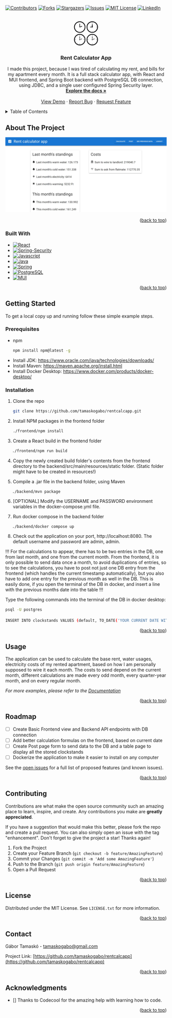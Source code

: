 <!-- Improved compatibility of back to top link: See: https://github.com/othneildrew/Best-README-Template/pull/73 -->
<a name="readme-top"></a>
<!--
*** Thanks for checking out the Best-README-Template. If you have a suggestion
*** that would make this better, please fork the repo and create a pull request
*** or simply open an issue with the tag "enhancement".
*** Don't forget to give the project a star!
*** Thanks again! Now go create something AMAZING! :D
-->



<!-- PROJECT SHIELDS -->
<!--
*** I'm using markdown "reference style" links for readability.
*** Reference links are enclosed in brackets [ ] instead of parentheses ( ).
*** See the bottom of this document for the declaration of the reference variables
*** for contributors-url, forks-url, etc. This is an optional, concise syntax you may use.
*** https://www.markdownguide.org/basic-syntax/#reference-style-links
-->
[![Contributors][contributors-shield]][contributors-url]
[![Forks][forks-shield]][forks-url]
[![Stargazers][stars-shield]][stars-url]
[![Issues][issues-shield]][issues-url]
[![MIT License][license-shield]][license-url]
[![LinkedIn][linkedin-shield]][linkedin-url]



<!-- PROJECT LOGO -->
<br />
<div align="center">
  <a href="https://github.com/tamaskogabo/rentcalcapp">
    <img src="images/clocks.jpg" alt="Logo" width="80" height="80">
  </a>

<h3 align="center">Rent Calculator App</h3>

  <p align="center">
    I made this project, because I was tired of calculating my rent, and bills for my
apartment every month. It is a full stack calculator app, with React and MUI frontend,
and Spring Boot backend with PostgreSQL DB connection, using JDBC, and a single user configured Spring Security layer.
    <br />
    <a href="https://github.com/tamaskogabo/rentcalcapp"><strong>Explore the docs »</strong></a>
    <br />
    <br />
    <a href="https://github.com/tamaskogabo/rentcalcapp">View Demo</a>
    ·
    <a href="https://github.com/tamaskogabo/rentcalcapp/issues">Report Bug</a>
    ·
    <a href="https://github.com/tamaskogabo/rentcalcapp/issues">Request Feature</a>
  </p>
</div>



<!-- TABLE OF CONTENTS -->
<details>
  <summary>Table of Contents</summary>
  <ol>
    <li>
      <a href="#about-the-project">About The Project</a>
      <ul>
        <li><a href="#built-with">Built With</a></li>
      </ul>
    </li>
    <li>
      <a href="#getting-started">Getting Started</a>
      <ul>
        <li><a href="#prerequisites">Prerequisites</a></li>
        <li><a href="#installation">Installation</a></li>
      </ul>
    </li>
    <li><a href="#usage">Usage</a></li>
    <li><a href="#roadmap">Roadmap</a></li>
    <li><a href="#contributing">Contributing</a></li>
    <li><a href="#license">License</a></li>
    <li><a href="#contact">Contact</a></li>
    <li><a href="#acknowledgments">Acknowledgments</a></li>
  </ol>
</details>



<!-- ABOUT THE PROJECT -->
## About The Project

[![Product Name Screen Shot][product-screenshot]](https://example.com)

<p align="right">(<a href="#readme-top">back to top</a>)</p>



### Built With

-   [![React][React.js]][React-url]
-   [![Spring-Security][Spring-Security]][Spring-Security-url]
-   [![Javascript][Javascript]][Javascript-url]
-   [![Java][Java]][Java-url]
-   [![Spring][Spring]][Spring-url]
-   [![PostgreSQL][PostgreSQL]][PostgreSQL-url]
-   [![MUI][MUI]][MUI-url]


<p align="right">(<a href="#readme-top">back to top</a>)</p>



<!-- GETTING STARTED -->
## Getting Started

To get a local copy up and running follow these simple example steps.

### Prerequisites

* npm
  ```sh
  npm install npm@latest -g
  ```
* Install JDK:
https://www.oracle.com/java/technologies/downloads/
* Install Maven:
https://maven.apache.org/install.html
* Install Docker Desktop:
https://www.docker.com/products/docker-desktop/

### Installation

1. Clone the repo
   ```sh
   git clone https://github.com/tamaskogabo/rentcalcapp.git
   ```
2. Install NPM packages in the frontend folder
   ```sh
   ./frontend/npm install
   ```
3. Create a React build in the frontend folder
```sh
   ./frontend/npm run build
```
4. Copy the newly created build folder's contents from the frontend directory to the backend/src/main/resources/static folder. (Static folder might have to be created in resources!)

5. Compile a .jar file in the backend folder, using Maven
```sh
   ./backend/mvn package
```
6. [OPTIONAL] Modify the USERNAME and PASSWORD environment variables in the docker-compose.yml file.

7. Run docker compose in the backend folder
```
   ./backend/docker compose up
```
8. Check out the application on your port, http://localhost:8080. The default username and password are admin, admin.

!!! For the calculations to appear, there has to be two entries in the DB, one from last month, and one from the current month. From the frontend, it is only possible to send data once a month, to avoid duplications of entries, so to see the calculations, you have to post not just one DB entry from the frontend (which handles the current timestamp automatically), but you also have to add one entry for the previous month as well in the DB. This is easily done, if you open the terminal of the DB in docker, and insert a line with the previous months date into the table !!!

Type the following commands into the terminal of the DB in docker desktop:
```sh
psql -U postgres

INSERT INTO clockstands VALUES (default, TO_DATE('YOUR CURRENT DATE WITH THE PREVIOUS MONTH LIKE THIS: 20/06/2023', 'DD/MM/YYYY'), 500, 500, 5000, 5000, 5635);
```


<p align="right">(<a href="#readme-top">back to top</a>)</p>



<!-- USAGE EXAMPLES -->
## Usage

The application can be used to calculate the base rent, water usages, electricity costs of my rented apartment, based on how I am personally supposed to wire it each month. The costs to send depend on the current month, different calculations are made every odd month, every quarter-year month, and on every regular month.

_For more examples, please refer to the [Documentation](https://example.com)_

<p align="right">(<a href="#readme-top">back to top</a>)</p>



<!-- ROADMAP -->
## Roadmap

- [ ] Create Basic Frontend view and Backend API endpoints with DB connection
- [ ] Add better calculation formulas on the frontend, based on current date
- [ ] Create Post page form to send data to the DB and a table page to display all the stored clockstands
- [ ] Dockerize the application to make it easier to install on any computer

See the [open issues](https://github.com/tamaskogabo/rentcalcapp/issues) for a full list of proposed features (and known issues).

<p align="right">(<a href="#readme-top">back to top</a>)</p>



<!-- CONTRIBUTING -->
## Contributing

Contributions are what make the open source community such an amazing place to learn, inspire, and create. Any contributions you make are **greatly appreciated**.

If you have a suggestion that would make this better, please fork the repo and create a pull request. You can also simply open an issue with the tag "enhancement".
Don't forget to give the project a star! Thanks again!

1. Fork the Project
2. Create your Feature Branch (`git checkout -b feature/AmazingFeature`)
3. Commit your Changes (`git commit -m 'Add some AmazingFeature'`)
4. Push to the Branch (`git push origin feature/AmazingFeature`)
5. Open a Pull Request

<p align="right">(<a href="#readme-top">back to top</a>)</p>



<!-- LICENSE -->
## License

Distributed under the MIT License. See `LICENSE.txt` for more information.

<p align="right">(<a href="#readme-top">back to top</a>)</p>



<!-- CONTACT -->
## Contact

Gábor Tamaskó - tamaskogabo@gmail.com

Project Link: [https://github.com/tamaskogabo/rentcalcapp](https://github.com/tamaskogabo/rentcalcapp)

<p align="right">(<a href="#readme-top">back to top</a>)</p>



<!-- ACKNOWLEDGMENTS -->
## Acknowledgments

* [] Thanks to Codecool for the amazing help with learning how to code.

<p align="right">(<a href="#readme-top">back to top</a>)</p>



<!-- MARKDOWN LINKS & IMAGES -->
<!-- https://www.markdownguide.org/basic-syntax/#reference-style-links -->
[contributors-shield]: https://img.shields.io/github/contributors/tamaskogabo/rentcalcapp.svg?style=for-the-badge
[contributors-url]: https://github.com/tamaskogabo/rentcalcapp/graphs/contributors
[forks-shield]: https://img.shields.io/github/forks/tamaskogabo/rentcalcapp.svg?style=for-the-badge
[forks-url]: https://github.com/tamaskogabo/rentcalcapp/network/members
[stars-shield]: https://img.shields.io/github/stars/tamaskogabo/rentcalcapp.svg?style=for-the-badge
[stars-url]: https://github.com/tamaskogabo/rentcalcapp/stargazers
[issues-shield]: https://img.shields.io/github/issues/tamaskogabo/rentcalcapp.svg?style=for-the-badge
[issues-url]: https://github.com/tamaskogabo/rentcalcapp/issues
[license-shield]: https://img.shields.io/github/license/tamaskogabo/rentcalcapp.svg?style=for-the-badge
[license-url]: https://github.com/tamaskogabo/rentcalcapp/blob/master/LICENSE.txt
[linkedin-shield]: https://img.shields.io/badge/-LinkedIn-black.svg?style=for-the-badge&logo=linkedin&colorB=555
[linkedin-url]: https://linkedin.com/in/tamaskogabo
[product-screenshot]: images/rentcalcshot.jpg
[Javascript]: https://img.shields.io/badge/javascript-F7DF1E?style=for-the-badge&logo=javascript&logoColor=white
[Javascript-url]: https://developer.mozilla.org/en-US/docs/Web/JavaScript
[Spring]: https://img.shields.io/badge/spring-6DB33F?style=for-the-badge&logo=spring&logoColor=white
[Spring-url]: https://spring.io/
[React.js]: https://img.shields.io/badge/React-20232A?style=for-the-badge&logo=react&logoColor=61DAFB
[React-url]: https://reactjs.org/
[Spring-Security]: https://img.shields.io/badge/springsecurity-000000?style=for-the-badge&logo=springsecurity&logoColor=4FC08D
[Spring-Security-url]: https://spring.io/projects/spring-security
[PostgreSQL]: https://img.shields.io/badge/postgresql-4169E1?style=for-the-badge&logo=postgresql&logoColor=white
[PostgreSQL-url]: https://www.postgresql.org/
[MUI]: https://img.shields.io/badge/mui-007FFF?style=for-the-badge&logo=mui&logoColor=white
[MUI-url]: https://mui.com/
[Java]: https://img.shields.io/badge/java-F80000?style=for-the-badge&logo=oracle&logoColor=white
[Java-url]: https://www.oracle.com/java/
